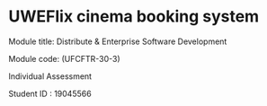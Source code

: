 # UWEFlix cinema booking system 

Module title: Distribute & Enterprise Software Development 

Module code: (UFCFTR-30-3)

Individual Assessment

Student ID : 19045566

